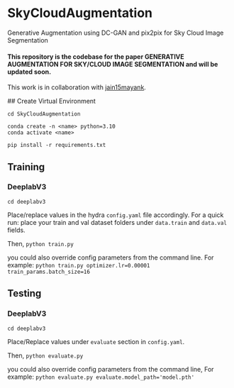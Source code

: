 # SkyCloudAugmentation
Generative Augmentation using DC-GAN and pix2pix for Sky Cloud Image Segmentation


#### This repository is the codebase for the paper GENERATIVE AUGMENTATION FOR SKY/CLOUD IMAGE SEGMENTATION and will be updated soon. 

This work is in collaboration with [jain15mayank](https://github.com/jain15mayank).


## Create Virtual Environment

```
cd SkyCloudAugmentation

conda create -n <name> python=3.10
conda activate <name>

pip install -r requirements.txt
```

## Training

### DeeplabV3

`cd deeplabv3`

Place/replace values in the hydra `config.yaml` file accordingly. For a quick run: place your train and val dataset folders under `data.train` and `data.val` fields. 

Then, `python train.py` 

you could also override config parameters from the command line. For example: `python train.py optimizer.lr=0.00001 train_params.batch_size=16`


## Testing

### DeeplabV3

`cd deeplabv3`

Place/Replace values under `evaluate` section in `config.yaml`.

Then, `python evaluate.py`

you could also override config parameters from the command line, For example: `python evaluate.py evaluate.model_path='model.pth'`


